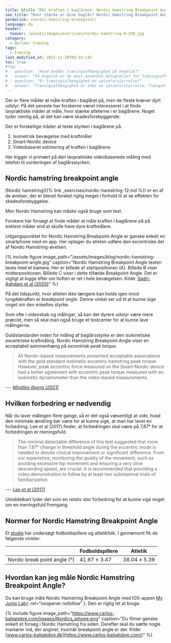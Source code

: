 ```yaml
---
title: &title "Mål kraften i baglårene: Nordic Hamstring Breakpoint Angle"
seo_title: "Hvor stærke er dine baglår? Nordic Hamstring Breakpoint Angle"
permalink: /nordic-hamstring-breakpoint/
language: da
header:
  teaser: /assets/images/exercises/nordic-hamstring-0-320.jpg
category:
  - Optimer træning
tags:
  - træning
last_modified_at: 2021-11-19T08:14:14Z
toc: true
#faq:
# - question: "Hvad hedder træningsafhængighed på engelsk?"
#   answer: "På engelsk er de mest anvendte betegnelser for træningsafhængighed 'exercise #addiction' og 'exercise dependence'."
# - question: "Er træningsafhængighed en spiseforstyrrelse?"
#   answer: "Træningsafhængighed er ikke en spiseforstyrrelse. Tvangshandlingerne er nemlig #ikke centreret omkring spisevaner, men derimod motion og træning. Træningsafhængig og #spiseforstyrrelser følges dog ofte ad."
---
```


Der er flere måder at måle kraften i baglåret på, men de fleste kræver dyrt udstyr. På det seneste har forskerne været interesseret i at finde lavpraktiske måder at måle, hvor stærke atleterne i er baglårene. Noget tyder nemlig på, at det kan være skadesforebyggende.

Der er forskellige måder at teste styrken i baglårene på.

1. Isometrisk bevægelse med kraftmåler
2. Smart-Nordic device
3. Videobaseret estimering af kraften i baglårene

Her kigger vi primært på den lavpraktiske videobaserede måling med telefon til vurderingen af baglårsstyrken.

## Nordic hamstring breakpoint angle

[Nordic hamstring]({% link _exercises/nordic-hamstring-12.md %}) er en af de øvelser, der er blevet forsket rigtig meget i forhold til at se effekten for skadesforebyggelse.

Men Nordic Hamstring kan måske også bruge som test.

Forskere har forsøgt at finde måder at måle kraften i baglårene på på enklere måder end at skulle have dyre kraftmålere.

Udgangspunktet for Nordic Hamstring Breakpoint Angle er ganske enkelt en smartphone med en app. Her optager du atleten udføre den excentriske del af Nordic Hamstring-øvelsen.

{% include figure image_path="/assets/images/blog/nordic-hamstring-breakpoint-angle.jpg" caption="Nordic Hamstring Breakpoint Angle testen laves med et kamera. Her er billede af startpositionen (A). Billede B viser midterpositionen. Billede C viser i dette tilfælde Breakpoint Angle. Det er vigtigt at kigge efter om hoften er ret i hele bevægelsen. Kilde: [Sadri-Aghdam et al (2020)](http://www.mltj.online/wp-content/uploads/2020/12/REZAEI-2.pdf)" %}

På det tidspunkt, hvor atleten ikke længere kan holde igen imod tyngdekraften er _breakpoint angle_. Denne vinkel ser ud til at kunne sige noget om den enkeltes styrke.

Som ofte i videnskab og målinger, så kan det dyrere udstyr være mere præcist, men så skal man også bruge et testcenter for at kunne lave målingerne.

Guldstandarden inden for måling af baglårsstyrke er den isokinetiske excentriske kraftmåling. Nordic Hamstring Breakpoint Angle viser en acceptabel sammenhæng på _excentrisk peak torque_.

> All Nordic-based measurements presented acceptable associations with the gold standard isokinetic eccentric hamstring peak torque. However, peak eccentric force measured on the Smart-Nordic device had a better agreement with eccentric peak torque measured with an isokinetic dynamometer than the video-based measurements.

--- <cite>[Miralles-Iborra (2021)](https://www.tandfonline.com/doi/abs/10.1080/17461391.2021.2014984)</cite>

## Hvilken forbedring er nødvendig

Når du laver målingen flere gange, så er det også væsentligt at vide, hvad den minimale ændring bør være for at kunne sige, at man har lavet en forbedring. Lee et al (2017) finder, at forbedringen skal være på 7,87° for at forbedringen er meningsfuld.

> The minimal detectable difference of this test suggested that more than 7.87° change in threshold angle during the eccentric mode is needed to denote clinical improvement or significant difference. From our experience, monitoring the quality of the movement, such as avoiding excessive hip movement and ensuring a very slow descending speed, are crucial. It is recommended that providing a video demonstration to follow by at least two submaximal trials of familiarization.

--- <cite>[Lee et al (2017)](https://www.sciencedirect.com/science/article/pii/S1728869X17300461)</cite>

Umiddelbart lyder det som en relativ stor forbedring for at kunne sige noget om en meningsfuld fremgang.

## Normer for Nordic Hamstring Breakpoint Angle

Et [studie](http://www.mltj.online/wp-content/uploads/2020/12/REZAEI-2.pdf) har undersøgt fodboldspillere og atletikfolk. I gennemsnit fik de følgende vinkler:

| | Fodboldspillere | Atletik |
|-|-|-|
| Nordic break point angle (°) | 41.67 ± 3.47 | 38.04 ± 5.39 |

## Hvordan kan jeg måle Nordic Hamstring Breakpoint Angle?

Du kan bruge måle Nordic Hamstring Breakpoint Angle med IOS-appen [My Jump Lab](https://apps.apple.com/us/app/my-jump-lab/id1554077178){: rel="noopener nofollow" }. Den er rigtig let at bruge.

{% include figure image_path="https://www.carlos-balsalobre.com/images/Nordics_iphone.png" caption="Du filmer ganske enkelt et forsøg i Nordic Hamstring fra siden. Derefter skal du sætte nogle markører ind, der angiver, hvornår breakpoint angle er der. Kilde: [www.carlos-balsalobre.dk](https://www.carlos-balsalobre.com/)" %}
